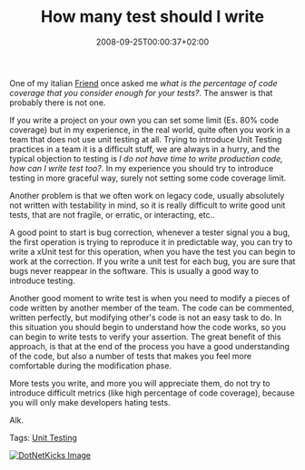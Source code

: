 ﻿---
title: "How many test should I write"
description: ""
date: 2008-09-25T00:00:37+02:00
draft: false
tags: [Testing]
categories: [Testing]
---
One of my italian [Friend](http://dotnetumbria.org/blogs/cruciani/default.aspx) once asked me *what is the percentage of code coverage that you consider enough for your tests?*. The answer is that probably there is not one.

If you write a project on your own you can set some limit (Es. 80% code coverage) but in my experience, in the real world, quite often you work in a team that does not use unit testing at all. Trying to introduce Unit Testing practices in a team it is a difficult stuff, we are always in a hurry, and the typical objection to testing is *I do not have time to write production code, how can I write test too?*. In my experience you should try to introduce testing in more graceful way, surely not setting some code coverage limit.

Another problem is that we often work on legacy code, usually absolutely not written with testability in mind, so it is really difficult to write good unit tests, that are not fragile, or erratic, or interacting, etc..

A good point to start is bug correction, whenever a tester signal you a bug, the first operation is trying to reproduce it in predictable way, you can try to write a xUnit test for this operation, when you have the test you can begin to work at the correction. If you write a unit test for each bug, you are sure that bugs never reappear in the software. This is usually a good way to introduce testing.

Another good moment to write test is when you need to modify a pieces of code written by another member of the team. The code can be commented, written perfectly, but modifying other's code is not an easy task to do. In this situation you should begin to understand how the code works, so you can begin to write tests to verify your assertion. The great benefit of this approach, is that at the end of the process you have a good understanding of the code, but also a number of tests that makes you feel more comfortable during the modification phase.

More tests you write, and more you will appreciate them, do not try to introduce difficult metrics (like high percentage of code coverage), because you will only make developers hating tests.

Alk.

Tags: [Unit Testing](http://technorati.com/tag/Unit%20Testing)

<script type="text/javascript">var dzone_url = 'http://www.codewrecks.com/blog/index.php/2008/09/25/how-many-test-should-i-write/';</script><script type="text/javascript">var dzone_title = 'How many test should I write?';</script><script type="text/javascript">var dzone_blurb = 'How many test should I write?';</script><script type="text/javascript">var dzone_style = '2';</script><script language="javascript" src="http://widgets.dzone.com/widgets/zoneit.js"></script> 

[![DotNetKicks Image](http://www.dotnetkicks.com/Services/Images/KickItImageGenerator.ashx?url=http://www.codewrecks.com/blog/index.php/2008/09/25/how-many-test-should-i-write/&amp;bgcolor=0080C0&amp;fgcolor=FFFFFF&amp;border=000000&amp;cbgcolor=D4E1ED&amp;cfgcolor=000000)](http://www.dotnetkicks.com/kick/?url=http://www.codewrecks.com/blog/index.php/2008/09/25/how-many-test-should-i-write/)
